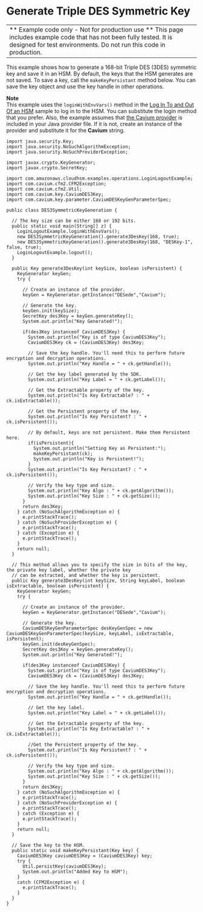 # Generate Triple DES Symmetric Key<a name="java-sample-des-key"></a>


|  | 
| --- |
|  \*\* Example code only \- Not for production use \*\* This page includes example code that has not been fully tested\. It is designed for test environments\. Do not run this code in production\.  | 

This example shows how to generate a 168\-bit Triple DES \(3DES\) symmetric key and save it in an HSM\. By default, the keys that the HSM generates are not saved\. To save a key, call the `makeKeyPersistant` method below\. You can save the key object and use the key handle in other operations\. 

**Note**  
This example uses the `loginWithEnvVars()` method in the [Log In To and Out Of an HSM](java-sample-login.md) sample to log in to the HSM\. You can substitute the login method that you prefer\. Also, the example assumes that [the Cavium provider](use-cavium-provider.md) is included in your Java provider file\. If it is not, create an instance of the provider and substitute it for the **Cavium** string\. 

```
import java.security.Key;
import java.security.NoSuchAlgorithmException;
import java.security.NoSuchProviderException;

import javax.crypto.KeyGenerator;
import javax.crypto.SecretKey;

import com.amazonaws.cloudhsm.examples.operations.LoginLogoutExample;
import com.cavium.cfm2.CFM2Exception;
import com.cavium.cfm2.Util;
import com.cavium.key.CaviumDES3Key;
import com.cavium.key.parameter.CaviumDESKeyGenParameterSpec;

public class DES3SymmetricKeyGeneration {

  // The key size can be either 168 or 192 bits.
  public static void main(String[] z) {
    LoginLogoutExample.loginWithEnvVars();
    new DES3SymmetricKeyGeneration().generate3DesKey(168, true);
    new DES3SymmetricKeyGeneration().generate3DesKey(168, "DESKey-1", false, true);
    LoginLogoutExample.logout();
  }

  public Key generate3DesKey(int keySize, boolean isPersistent) {
    KeyGenerator keyGen;
    try {
    
      // Create an instance of the provider.
      keyGen = KeyGenerator.getInstance("DESede","Cavium");
      
      // Generate the key.
      keyGen.init(keySize); 
      SecretKey des3Key = keyGen.generateKey();
      System.out.println("Key Generated!");
      
      if(des3Key instanceof CaviumDES3Key) {
        System.out.println("Key is of type CaviumDES3Key");
        CaviumDES3Key ck = (CaviumDES3Key) des3Key;
        
        // Save the key handle. You'll need this to perform future encryption and decryption operations.
        System.out.println("Key Handle = " + ck.getHandle());
        
        // Get the key label generated by the SDK.
        System.out.println("Key Label = " + ck.getLabel());
        
        // Get the Extractable property of the key.
        System.out.println("Is Key Extractable? : " + ck.isExtractable());
        
        // Get the Persistent property of the key.
        System.out.println("Is Key Persistent? : " + ck.isPersistent());
        
        // By default, keys are not persistent. Make them Persistent here.
        if(isPersistent){
          System.out.println("Setting Key as Persistent:");
          makeKeyPersistant(ck);
          System.out.println("Key is Persistent!");
        }
        System.out.println("Is Key Persistant? : " + ck.isPersistent());
        
        // Verify the key type and size.
        System.out.println("Key Algo : " + ck.getAlgorithm());
        System.out.println("Key Size : " + ck.getSize());
      }
      return des3Key;
    } catch (NoSuchAlgorithmException e) {
      e.printStackTrace();
    } catch (NoSuchProviderException e) {
      e.printStackTrace();
    } catch (Exception e) {
      e.printStackTrace();
    } 
    return null;
  }

  // This method allows you to specify the size in bits of the key, the private key label, whether the private key 
  // can be extracted, and whether the key is persistent.
  public Key generate3DesKey(int keySize, String keyLabel, boolean isExtractable, boolean isPersistent) {
    KeyGenerator keyGen;
    try {

      // Create an instance of the provider.
      keyGen = KeyGenerator.getInstance("DESede","Cavium");
      
      // Generate the key.
      CaviumDESKeyGenParameterSpec desKeyGenSpec = new CaviumDESKeyGenParameterSpec(keySize, keyLabel, isExtractable, isPersistent); 
      keyGen.init(desKeyGenSpec); 
      SecretKey des3Key = keyGen.generateKey();
      System.out.println("Key Generated!");
      
      if(des3Key instanceof CaviumDES3Key) {
        System.out.println("Key is of type CaviumDES3Key");
        CaviumDES3Key ck = (CaviumDES3Key) des3Key;
        
        // Save the key handle. You'll need this to perform future encryption and decryption operations.
        System.out.println("Key Handle = " + ck.getHandle());
        
        // Get the key label. 
        System.out.println("Key Label = " + ck.getLabel());
        
        // Get the Extractable property of the key.
        System.out.println("Is Key Extractable? : " + ck.isExtractable());
        
        //Get the Persistent property of the key.
        System.out.println("Is Key Persistent? : " + ck.isPersistent());
        
        // Verify the key type and size.
        System.out.println("Key Algo : " + ck.getAlgorithm());
        System.out.println("Key Size : " + ck.getSize());
      }
      return des3Key;
    } catch (NoSuchAlgorithmException e) {
      e.printStackTrace();
    } catch (NoSuchProviderException e) {
      e.printStackTrace();
    } catch (Exception e) {
      e.printStackTrace();
    } 
    return null;
  }
  
  // Save the key to the HSM.
  public static void makeKeyPersistant(Key key) {
    CaviumDES3Key caviumDES3Key = (CaviumDES3Key) key;
    try {
      Util.persistKey(caviumDES3Key);
      System.out.println("Added Key to HSM");
    } 
    catch (CFM2Exception e) {
      e.printStackTrace();
    }
  }
}
```